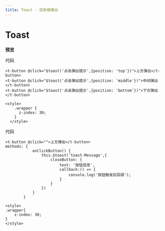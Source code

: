 ```yaml
---
title: Toast - 信息框弹出
---
```


# Toast
<p>
    <strong>预览</strong>
</p>   

<ClientOnly>
<toast-demo></toast-demo>  
</ClientOnly>

代码
```
<t-button @click="$toast('点击弹出提示',{position: 'top'})">上方弹出</t-button>
<t-button @click="$toast('点击弹出提示',{position: 'middle'})">中间弹出</t-button>
<t-button @click="$toast('点击弹出提示',{position: 'bottom'})">下方弹出</t-button>

<style>
    .wrapper {
      z-index: 30;
    }
  </style>
```
<ClientOnly>
<toast-demo2></toast-demo2>  
</ClientOnly>

代码
```
<t-button @click="">上方弹出</t-button>
methods: {
            onClickButton() {
                this.$toast('toast-Message',{
                    closeButton: {
                        text: '按钮信息',
                        callback:() => {
                            console.log('按钮触发后回调');
                        }
                    }
                })
            }
        }

<style>
.wrapper{
    z-index: 30;
}
</style>
```